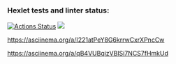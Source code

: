 ### Hexlet tests and linter status:
[![Actions Status](https://github.com/Swar1ey/java-project-61/workflows/hexlet-check/badge.svg)](https://github.com/Swar1ey/java-project-61/actions)
<a href="https://codeclimate.com/github/Swar1ey/java-project-61/maintainability"><img src="https://api.codeclimate.com/v1/badges/6dce63f87b4ecfba34de/maintainability" /></a>

https://asciinema.org/a/I221atPeY8G6krrwCxrXPncCw

https://asciinema.org/a/qB4VUBqizVBlSi7NCS7fHmkUd
